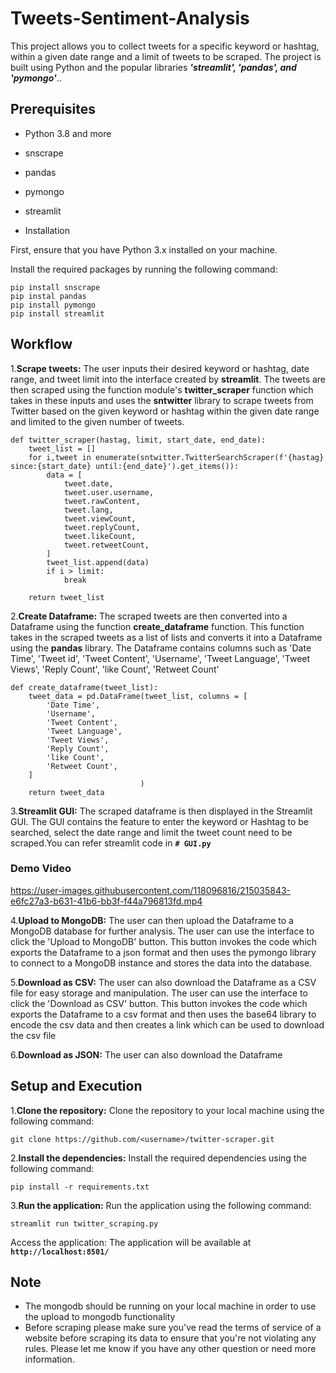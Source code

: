# Tweets-Sentiment-Analysis

This project allows you to collect tweets for a specific keyword or hashtag, within a given date range and a limit of tweets to be scraped. The project is built using Python and the popular libraries ***'streamlit', 'pandas', and 'pymongo'***..

## Prerequisites

* Python 3.8 and more

* snscrape

* pandas

* pymongo

* streamlit

* Installation

First, ensure that you have Python 3.x installed on your machine.

Install the required packages by running the following command:

```
pip install snscrape 
pip instal pandas 
pip install pymongo 
pip install streamlit
```
## Workflow

1.**Scrape tweets:** The user inputs their desired keyword or hashtag, date range, and tweet limit into the interface created by **streamlit**. The tweets are then scraped using the function module's **twitter_scraper** function which takes in these inputs and uses the **sntwitter** library to scrape tweets from Twitter based on the given keyword or hashtag within the given date range and limited to the given number of tweets.
```
def twitter_scraper(hastag, limit, start_date, end_date):
    tweet_list = []
    for i,tweet in enumerate(sntwitter.TwitterSearchScraper(f'{hastag} since:{start_date} until:{end_date}').get_items()):
        data = [
            tweet.date,
            tweet.user.username,
            tweet.rawContent,
            tweet.lang,
            tweet.viewCount,
            tweet.replyCount,
            tweet.likeCount,
            tweet.retweetCount,
        ]
        tweet_list.append(data)
        if i > limit:
            break
            
    return tweet_list
```

2.**Create Dataframe:** The scraped tweets are then converted into a Dataframe using the function **create_dataframe** function. This function takes in the scraped tweets as a list of lists and converts it into a Dataframe using the **pandas** library. The Dataframe contains columns such as 'Date Time', 'Tweet id', 'Tweet Content', 'Username', 'Tweet Language', 'Tweet Views', 'Reply Count', 'like Count', 'Retweet Count'
```
def create_dataframe(tweet_list):
    tweet_data = pd.DataFrame(tweet_list, columns = [
        'Date Time',
        'Username',
        'Tweet Content',
        'Tweet Language',
        'Tweet Views',
        'Reply Count',
        'like Count',
        'Retweet Count',
    ]
                             )
    return tweet_data
```

3.**Streamlit GUI:** The scraped dataframe is then displayed in the Streamlit GUI. The GUI contains the feature to enter the keyword or Hashtag to be searched, select the date range and limit the tweet count need to be scraped.You can refer streamlit code in **`# GUI.py`**

   ### Demo Video
   https://user-images.githubusercontent.com/118096816/215035843-e6fc27a3-b631-41b6-bb3f-f44a796813fd.mp4


4.**Upload to MongoDB:** The user can then upload the Dataframe to a MongoDB database for further analysis. The user can use the interface to click the 'Upload to MongoDB' button. This button invokes the code which exports the Dataframe to a json format and then uses the pymongo library to connect to a MongoDB instance and stores the data into the database.

5.**Download as CSV:** The user can also download the Dataframe as a CSV file for easy storage and manipulation. The user can use the interface to click the 'Download as CSV' button. This button invokes the code which exports the Dataframe to a csv format and then uses the base64 library to encode the csv data and then creates a link which can be used to download the csv file

6.**Download as JSON:** The user can also download the Dataframe

## Setup and Execution

1.**Clone the repository:** Clone the repository to your local machine using the following command:
```
git clone https://github.com/<username>/twitter-scraper.git

```
2.**Install the dependencies:** Install the required dependencies using the following command:
```
pip install -r requirements.txt

```
3.**Run the application:** Run the application using the following command:
```
streamlit run twitter_scraping.py
```
Access the application: The application will be available at **`http://localhost:8501/`**

## Note
* The mongodb should be running on your local machine in order to use the upload to mongodb functionality
* Before scraping please make sure you've read the terms of service of a website before scraping its data to ensure that you're not violating any rules.
Please let me know if you have any other question or need more information.
